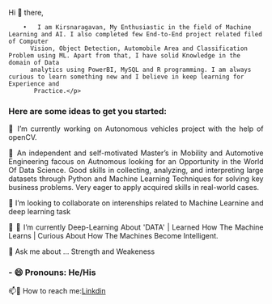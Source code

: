 <p style= 'text-align: justify;'> Hi 👋 there, 
  
        •	I am Kirsnaragavan, My Enthusiastic in the field of Machine Learning and AI. I also completed few End-to-End project related filed of Computer                                    
          Vision, Object Detection, Automobile Area and Classification Problem using ML. Apart from that, I have solid Knowledge in the domain of Data                                        
          analytics using PowerBI, MySQL and R programming. I am always curious to learn something new and I believe in keep learning for Experience and                                      
           Practice.</p>

<h3 align="left"> Here are some ideas to get you started:</h3>

<p style= 'text-align: justify;'> 🔭 I’m currently working on  Autonomous vehicles project with the help of openCV.</p>

<p style= 'text-align: justify;'> 🌱  An independent and self-motivated Master’s in Mobility and Automotive Engineering  facous on Autnomous looking for an Opportunity in the                                            
                                       World Of Data Science. Good skills in collecting, analyzing, and interpreting large datasets through Python and Machine Learning Techniques  
                                      for solving key business problems. Very eager to apply acquired skills in real-world cases.</p>

<p style= 'text-align: justify;'> 👯 I’m looking to collaborate on interenships related to Machine Learnine and deep learning task</p>

<p style= 'text-align: justify;'> 👯 🤔 I’m currently Deep-Learning About 'DATA' | Learned How The Machine Learns | Curious About How The Machines Become Intelligent.</p>

<p style= 'text-align: justify;'> 💬 Ask me about ... Strength and Weakeness</p>

<h3 align="left"> - 😄 Pronouns: He/His </h3>

📫💬 How to reach me:[Linkdin](https://www.linkedin.com/in/arudpiragasam-krishnaragavan-a60590163/)



